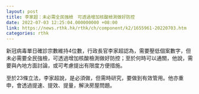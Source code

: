 ```yaml
---
layout: post
title: 李家超：未必需全民強檢　可透過增加核酸檢測做好防控
date: 2022-07-03 12:25:04.000000000 +08:00
link: https://news.rthk.hk/rthk/ch/component/k2/1655961-20220703.htm
categories: rthk
---
```


新冠病毒單日確診宗數維持4位數，行政長官李家超認為，需要壓低個案數字，但未必需要全民強檢，可透過增加核酸檢測做好防控；至於何時可以通關，他說，需要與內地方面討論，或可考慮提出有限度方便措施。

至於23條立法，李家超說，是必須做，但需時研究，要做到有效管用。他亦重申，會透過提速、提效、提量，解決房屋問題。
